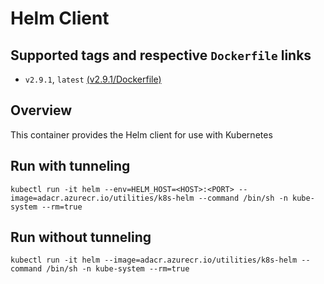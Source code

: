 # Helm Client

## Supported tags and respective `Dockerfile` links

* `v2.9.1`, `latest`    [(v2.9.1/Dockerfile)](https://github.com/dfs-activedisclosure/k8s-helm/blob/v2.9.1/Dockerfile)

## Overview

This container provides the Helm client for use with Kubernetes

## Run with tunneling

`kubectl run -it helm --env=HELM_HOST=<HOST>:<PORT> --image=adacr.azurecr.io/utilities/k8s-helm --command /bin/sh -n kube-system --rm=true`

## Run without tunneling

`kubectl run -it helm --image=adacr.azurecr.io/utilities/k8s-helm --command /bin/sh -n kube-system --rm=true`
